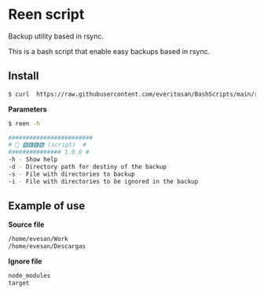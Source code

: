 # Reen script

Backup utility based in rsync.

This is a bash script that enable easy backups based in rsync.

## Install

```bash
$ curl  https://raw.githubusercontent.com/everitosan/BashScripts/main/reen/reen.sh -o /usr/local/bin/reen
```

**Parameters**

```bash
$ reen -h

########################
# 🔧 🆁🅴🅴🅽 (script)  #
############### 1.0.0 #
-h - Show help
-d - Directory path for destiny of the backup
-s - File with directories to backup
-i - File with directories to be ignored in the backup

```


## Example of use


**Source file**
```txt
/home/evesan/Work
/home/evesan/Descargas
```


**Ignore file**
```txt
node_modules
target
```